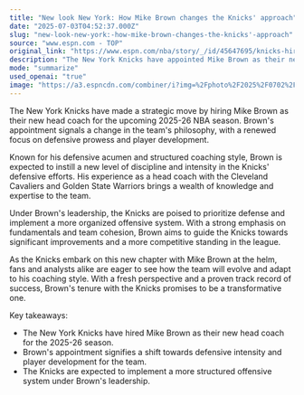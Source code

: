 ```yaml
---
title: "New look New York: How Mike Brown changes the Knicks' approach"
date: "2025-07-03T04:52:37.000Z"
slug: "new-look-new-york:-how-mike-brown-changes-the-knicks'-approach"
source: "www.espn.com - TOP"
original_link: "https://www.espn.com/nba/story/_/id/45647695/knicks-hire-mike-brown-how-new-york-looks-different-2025-26"
description: "The New York Knicks have appointed Mike Brown as their new head coach for the 2025-26 NBA season, signaling a focus on defensive prowess and player development. Brown, known for his defensive acumen, aims to bring discipline and intensity to the Knicks' defensive efforts. With experience coaching the Cavaliers and Warriors, Brown brings a wealth of knowledge and expertise to the team, aiming to guide them towards significant improvements and a more competitive standing in the league. Fans and analysts are eager to see how the Knicks will evolve under Brown's leadership, promising a transformative chapter for the team."
mode: "summarize"
used_openai: "true"
image: "https://a3.espncdn.com/combiner/i?img=%2Fphoto%2F2025%2F0702%2Fr1514126_1296x729_16%2D9.jpg"
---
```


The New York Knicks have made a strategic move by hiring Mike Brown as their new head coach for the upcoming 2025-26 NBA season. Brown's appointment signals a change in the team's philosophy, with a renewed focus on defensive prowess and player development.

Known for his defensive acumen and structured coaching style, Brown is expected to instill a new level of discipline and intensity in the Knicks' defensive efforts. His experience as a head coach with the Cleveland Cavaliers and Golden State Warriors brings a wealth of knowledge and expertise to the team.

Under Brown's leadership, the Knicks are poised to prioritize defense and implement a more organized offensive system. With a strong emphasis on fundamentals and team cohesion, Brown aims to guide the Knicks towards significant improvements and a more competitive standing in the league.

As the Knicks embark on this new chapter with Mike Brown at the helm, fans and analysts alike are eager to see how the team will evolve and adapt to his coaching style. With a fresh perspective and a proven track record of success, Brown's tenure with the Knicks promises to be a transformative one.

Key takeaways:
- The New York Knicks have hired Mike Brown as their new head coach for the 2025-26 season.
- Brown's appointment signifies a shift towards defensive intensity and player development for the team.
- The Knicks are expected to implement a more structured offensive system under Brown's leadership.